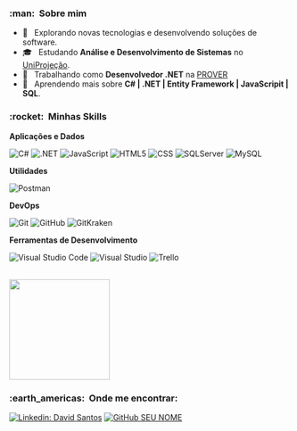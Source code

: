 <!--
**DavidApss/DavidApss** is a ✨ _special_ ✨ repository because its `README.md` (this file) appears on your GitHub profile.

Here are some ideas to get you started:

- 🔭 I’m currently working on ...
- 🌱 I’m currently learning ...
- 👯 I’m looking to collaborate on ...
- 🤔 I’m looking for help with ...
- 💬 Ask me about ...
- 📫 How to reach me: ...
- 😄 Pronouns: ...
- ⚡ Fun fact: ...

    [meu link](https://www.linkedin.com)
    # são usadas para determinar titulos, os níveis vão até ######
    * itálico 
    ** negrito
    *** negrito e itálico
    - criam listas
    1 criam listas ordenadas
    --- cria uma divisória entre um parágrafo e outro
    ` código de alguma lingaguem que queira exemplificar `
-->
<h3> :man: &nbsp;Sobre mim </h3>

- 🤔 &nbsp; Explorando novas tecnologias e desenvolvendo soluções de software.
- 🎓 &nbsp; Estudando **Análise e Desenvolvimento de Sistemas** no <a href="https://projecao.br/faculdade">UniProjeção</a>.
- 💼 &nbsp; Trabalhando como **Desenvolvedor .NET** na <a href="https://www.linkedin.com/company/provertec/mycompany/">PROVER</a>
- 🌱 &nbsp; Aprendendo mais sobre **C# | .NET | Entity Framework | JavaScripit | SQL**.

<h3> :rocket: &nbsp;Minhas Skills </h3>

**Aplicações e Dados**

  ![C#](https://img.shields.io/badge/--333333?logo=csharp&style=flat&logoColor=white)
  ![.NET](https://img.shields.io/badge/-.NET-333333?logo=windows&style=flat&logoColor=1572B6)
  ![JavaScript](https://img.shields.io/badge/-JavaScript-333333?style=flat&logo=javascript)
  ![HTML5](https://img.shields.io/badge/-HTML5-333333?style=flat&logo=HTML5)
  ![CSS](https://img.shields.io/badge/-CSS-333333?style=flat&logo=css3&logoColor=1572B6)
  ![SQLServer](https://img.shields.io/badge/-SQLServer-333333?style=flat&logo=microsoftsqlserver)
  ![MySQL](https://img.shields.io/badge/-MySQL-333333?style=flat&logo=mysql)

**Utilidades**

  ![Postman](https://img.shields.io/badge/-Postman-333333?style=flat&logo=postman)

**DevOps**

  ![Git](https://img.shields.io/badge/-Git-333333?style=flat&logo=git)
  ![GitHub](https://img.shields.io/badge/-GitHub-333333?style=flat&logo=github)
  ![GitKraken](https://img.shields.io/badge/-GitKraken-333333?style=flat&logo=gitkraken)

**Ferramentas de Desenvolvimento**

  ![Visual Studio Code](https://img.shields.io/badge/-Visual%20Studio%20Code-333333?style=flat&logo=visual-studio-code&logoColor=007ACC)
  ![Visual Studio](https://img.shields.io/badge/-Visual%20Studio-333333?style=flat&logo=visual-studio&logoColor=9400d3)
  ![Trello](https://img.shields.io/badge/-Trello-333333?style=flat&logo=trello&logoColor=007ACC)

<br/>

<a href="https://github.com/DavidApss">
  <img height="180em" src="https://github-readme-stats.vercel.app/api?username=DavidApss&theme=dark&show_icons=true" />
</a>

<br/>

<h3> :earth_americas: &nbsp;Onde me encontrar: </h3> 

[![Linkedin: David Santos](https://img.shields.io/badge/-DavidSantos-blue?style=flat-square&logo=Linkedin&logoColor=white&link=www.linkedin.com/in/davidsants)](www.linkedin.com/in/davidsants)
[![GitHub SEU NOME]( https://img.shields.io/github/followers/DavidApss?label=follow&style=social)](https://github.com/DavidApss)